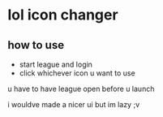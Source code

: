 # lol icon changer

## how to use
* start league and login
* click whichever icon u want to use

u have to have league open before u launch

i wouldve made a nicer ui but im lazy ;v
